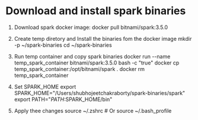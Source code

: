 # Download and install spark binaries 

1. Download spark docker image:
docker pull bitnami/spark:3.5.0

2. Create temp diretory and Install the binaries fom the docker image 
mkdir -p ~/spark-binaries
cd ~/spark-binaries

3. Run temp container and copy spark binaries 
docker run --name temp_spark_container bitnami/spark:3.5.0 bash -c "true"
docker cp temp_spark_container:/opt/bitnami/spark .
docker rm temp_spark_container

4. Set SPARK_HOME 
export SPARK_HOME="/Users/shubhojeetchakraborty/spark-binaries/spark"
export PATH="$PATH:$SPARK_HOME/bin"

5. Apply thee changes
source ~/.zshrc # Or source ~/.bash_profile